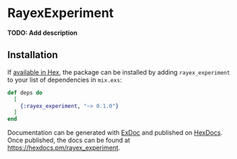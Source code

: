 # RayexExperiment

**TODO: Add description**

## Installation

If [available in Hex](https://hex.pm/docs/publish), the package can be installed
by adding `rayex_experiment` to your list of dependencies in `mix.exs`:

```elixir
def deps do
  [
    {:rayex_experiment, "~> 0.1.0"}
  ]
end
```

Documentation can be generated with [ExDoc](https://github.com/elixir-lang/ex_doc)
and published on [HexDocs](https://hexdocs.pm). Once published, the docs can
be found at <https://hexdocs.pm/rayex_experiment>.

